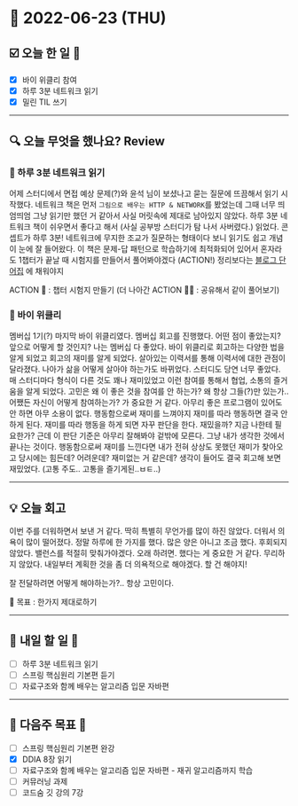 # 📆 2022-06-23 (THU)
## ☑️ 오늘 한 일 📑 
- [x] 바이 위클리 참여
- [x] 하루 3분 네트워크 읽기
- [x] 밀린 TIL 쓰기 

***

## 🔍️ 오늘 무엇을 했나요? Review
### 📕 하루 3분 네트워크 읽기
어제 스터디에서 면접 예상 문제(?)와 윤석 님이 보셨나고 묻는 질문에 뜨끔해서 읽기 시작했다.
네트워크 책은 먼저 `그림으로 배우는 HTTP & NETWORK`를 봤었는데 그때 너무 띄엄띄엄 그냥 읽기만 했던 거 같아서
사실 머릿속에 제대로 남아있지 않았다. 하루 3분 네트워크 책이 쉬우면서 좋다고 해서 (사실 공부방 스터디가 탐 나서 사버렸다.)
읽었다. 콘셉트가 하루 3분! 네트워크에 무지한 조교가 질문하는 형태이다 보니 읽기도 쉽고 개념이 눈에 잘 들어왔다.
이 책은 문제-답 패턴으로 학습하기에 최적화되어 있어서 혼자라도 1챕터가 끝날 때 시험지를 만들어서 풀어봐야겠다 (ACTION!)
정리보다는 [블로그 단어집](https://kyuwon53.github.io/%EA%B3%B5%EB%B6%80/%EC%A0%95%EB%A6%AC/2022/06/15/%EB%8B%A8%EC%96%B4-%EA%B0%9C%EB%85%90%EC%A7%91.html) 에 채워야지

ACTION 👣 : 챕터 시험지 만들기 (더 나아간 ACTION 🏃‍♀️ : 공유해서 같이 풀어보기)

### 🌈 바이 위클리
멤버십 1기(?) 마지막 바이 위클리였다. 멤버십 회고를 진행했다. 어떤 점이 좋았는지? 앞으로 어떻게 할 것인지?
나는 멤버십 다 좋았다. 바이 위클리로 회고하는 다양한 법을 알게 되었고 회고의 재미를 알게 되었다.
살아있는 이력서를 통해 이력서에 대한 관점이 달라졌다. 나아가 삶을 어떻게 살아야 하는가도 바뀌었다.
스터디도 당연 너무 좋았다. 매 스터디마다 형식이 다른 것도 꽤나 재미있었고 이런 참여를 통해서 협업, 소통의 즐거움을 알게 되었다.
고민은 왜 이 좋은 것을 참여를 안 하는가? 왜 항상 그들(?)만 있는가..
어쨌든 자신이 어떻게 참여하는가? 가 중요한 거 같다. 아무리 좋은 프로그램이 있어도 안 하면 아무 소용이 없다.
행동함으로써 재미를 느껴야지 재미를 따라 행동하면 결국 안 하게 된다. 재미를 따라 행동을 하게 되면 자꾸 판단을 한다.
재밌을까? 지금 나한테 필요한가? 근데 이 판단 기준은 아무리 잘해봐야 겉밖에 모른다. 그냥 내가 생각한 것에서 끝나는 것이다.
행동함으로써 재미를 느낀다면 내가 전혀 상상도 못했던 재미가 찾아오고 당시에는 힘든데? 어려운데? 재미없는 거 같은데? 생각이 들어도
결국 회고해 보면 재밌었다. (고통 주도.. 고통을 즐기게된..ㅂㅌ..)

***

## 💡 오늘 회고
이번 주를 더워하면서 보낸 거 같다. 딱히 특별히 무언가를 많이 하진 않았다. 더워서 의욕이 많이 떨어졌다.
정말 하루에 한 가지를 했다. 많은 양은 아니고 조금 했다. 후회되지 않았다. 밸런스를 적절히 맞춰가야겠다. 오래 하려면.
했다는 게 중요한 거 같다. 무리하지 않았다. 내일부터 계획한 것을 좀 더 의욕적으로 해야겠다.
할 건 해야지!

잘 전달하려면 어떻게 해야하는가?.. 항상 고민이다.

🎯 목표 : 한가지 제대로하기

***

## 🎯 내일 할 일 🎯
- [ ] 하루 3분 네트워크 읽기
- [ ] 스프링 핵심원리 기본편 듣기
- [ ] 자료구조와 함께 배우는 알고리즘 입문 자바편 

***

## 🏁 다음주 목표 🏁
- [ ] 스프링 핵심원리 기본편 완강
- [x] DDIA 8장 읽기
- [ ] 자료구조와 함께 배우는 알고리즘 입문 자바편 - 재귀 알고리즘까지 학습
- [ ] 커뮤러닝 과제
- [ ] 코드숨 깃 강의 7강
